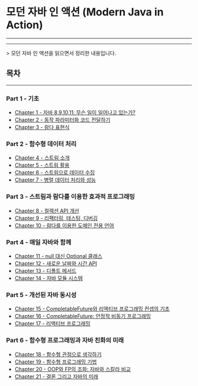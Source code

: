 # 모던 자바 인 액션 (Modern Java in Action)
---
<hr>
> 모던 자바 인 액션을 읽으면서 정리한 내용입니다.

## 목차
<hr>

### Part 1 - 기초
- [Chapter 1 - 자바 8,9,10,11: 무슨 일이 일어나고 있는가?]()
- [Chapter 2 - 동작 파라미터화 코드 전달하기]()
- [Chapter 3 - 람다 표현식]()

### Part 2 - 함수형 데이터 처리
- [Chapter 4 - 스트림 소개]()
- [Chapter 5 - 스트림 활용]()
- [Chapter 6 - 스트림으로 데이터 수집]()
- [Chapter 7 - 병렬 데이터 처리와 성능]()

### Part 3 - 스트림과 람다를 이용한 효과적 프로그래밍
- [Chapter 8 - 컬렉션 API 개선]()
- [Chapter 9 - 리팩터링, 테스팅, 디버깅]()
- [Chapter 10 - 람다를 이용한 도메인 전용 언어]()

### Part 4 - 매일 자바와 함께
- [Chapter 11 - null 대신 Optional 클래스]()
- [Chapter 12 - 새로운 날짜와 시간 API]()
- [Chapter 13 - 디폴트 메서드]()
- [Chapter 14 - 자바 모듈 시스템]()

### Part 5 - 개선된 자바 동시성
- [Chapter 15 - CompletableFuture와 리액티브 프로그래밍 컨셉의 기초]()
- [Chapter 16 - CompletableFuture: 안정적 비동기 프로그래밍]()
- [Chapter 17 - 리액티브 프로그래밍]()

### Part 6 - 함수형 프로그래밍과 자바 친화의 미래
- [Chapter 18 - 함수형 관점으로 생각하기]()
- [Chapter 19 - 함수형 프로그래밍 기법]()
- [Chapter 20 - OOP와 FP의 조화: 자바와 스칼라 비교]()
- [Chapter 21 - 결론 그리고 자바의 미래]()